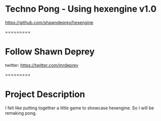 Techno Pong - Using hexengine v1.0
=========

https://github.com/shawndeprey/hexengine

=========

Follow Shawn Deprey
=========

twitter: https://twitter.com/mrdeprey

=========

Project Description
=========

I felt like putting together a little game to showcase hexengine. So I will be remaking pong.

